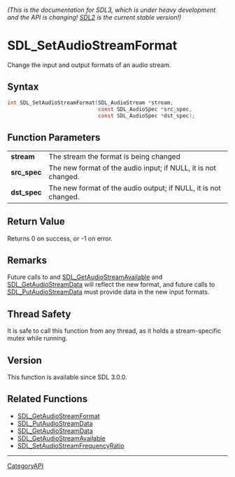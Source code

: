 ###### (This is the documentation for SDL3, which is under heavy development and the API is changing! [SDL2](https://wiki.libsdl.org/SDL2/) is the current stable version!)
# SDL_SetAudioStreamFormat

Change the input and output formats of an audio stream.

## Syntax

```c
int SDL_SetAudioStreamFormat(SDL_AudioStream *stream,
                             const SDL_AudioSpec *src_spec,
                             const SDL_AudioSpec *dst_spec);

```

## Function Parameters

|                  |                                                                 |
| ---------------- | --------------------------------------------------------------- |
| **stream**       | The stream the format is being changed                          |
| **src_spec**     | The new format of the audio input; if NULL, it is not changed.  |
| **dst_spec**     | The new format of the audio output; if NULL, it is not changed. |

## Return Value

Returns 0 on success, or -1 on error.

## Remarks

Future calls to and
[SDL_GetAudioStreamAvailable](SDL_GetAudioStreamAvailable.md) and
[SDL_GetAudioStreamData](SDL_GetAudioStreamData.md) will reflect the new
format, and future calls to
[SDL_PutAudioStreamData](SDL_PutAudioStreamData.md) must provide data in the
new input formats.

## Thread Safety

It is safe to call this function from any thread, as it holds a
stream-specific mutex while running.

## Version

This function is available since SDL 3.0.0.

## Related Functions

* [SDL_GetAudioStreamFormat](SDL_GetAudioStreamFormat.md)
* [SDL_PutAudioStreamData](SDL_PutAudioStreamData.md)
* [SDL_GetAudioStreamData](SDL_GetAudioStreamData.md)
* [SDL_GetAudioStreamAvailable](SDL_GetAudioStreamAvailable.md)
* [SDL_SetAudioStreamFrequencyRatio](SDL_SetAudioStreamFrequencyRatio.md)

----
[CategoryAPI](CategoryAPI.md)
